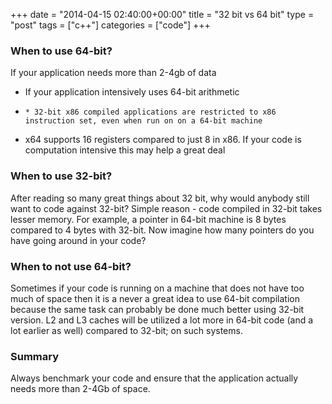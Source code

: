 +++
date = "2014-04-15 02:40:00+00:00"
title = "32 bit vs 64 bit"
type = "post"
tags = ["c++"]
categories = ["code"]
+++

### When to use 64-bit?

If your application needs more than 2-4gb of data

  * If your application intensively uses 64-bit arithmetic
  *     * 32-bit x86 compiled applications are restricted to x86 instruction set, even when run on on a 64-bit machine
  * x64 supports 16 registers compared to just 8 in x86. If your code is computation intensive this may help a great deal

### When to use 32-bit?

After reading so many great things about 32 bit, why would anybody still want to code against 32-bit? Simple reason - code compiled in 32-bit takes lesser memory. For example, a pointer in 64-bit machine is 8 bytes compared to 4 bytes with 32-bit. Now imagine how many pointers do you have going around in your code?

### When to not use 64-bit?

Sometimes if your code is running on a machine that does not have too much of space then it is a never a great idea to use 64-bit compilation because the same task can probably be done much better using 32-bit version. L2 and L3 caches will be utilized a lot more in 64-bit code (and a lot earlier as well) compared to 32-bit; on such systems.

### Summary

Always benchmark your code and ensure that the application actually needs more than 2-4Gb of space.
